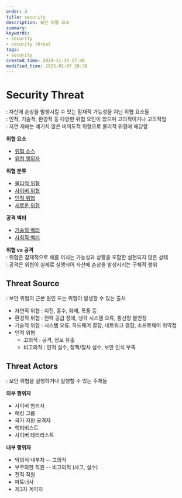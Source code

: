 ```yaml
---
order: 3
title: security
description: 보안 위협 요소
summary:
keywords:
- security
- security threat
tags:
- security
created_time: 2024-11-14 17:48
modified_time: 2025-02-07 20:38
---
```


# Security Threat
: 자산에 손상을 발생시킬 수 있는 잠재적 가능성을 지닌 위협 요소들  
: 인적, 기술적, 환경적 등 다양한 위협 요인이 있으며 고의적이거나 고의적임  
: 자연 재해는 예기치 않은 비의도적 위협으로 물리적 위협에 해당함  


**위협 요소**
- [위협 소스](#threat-source)
- [위협 행위자](#threat-actors)

**위협 분류**
- [물리적 위협](./physical-threat.md)
- [사이버 위협](./cyber-threat.md)
- [인적 위협](./human-threat.md)
- [새로운 위협](./emerging-threat.md)

**공격 벡터**
- [기술적 벡터](./attack-vector.md#technical-vectors)
- [사회적 벡터](./attack-vector.md#social-vectors)


**위협 vs 공격**  
: 위협은 잠재적으로 해를 끼치는 가능성과 상황을 포함한 실현되지 않은 상태  
: 공격은 위협이 실제로 실행되어 자산에 손상을 발생시키는 구체적 행위  



## Threat Source
: 보안 위협의 근본 원인 또는 위협이 발생할 수 있는 출처

- 자연적 위협 : 지진, 홍수, 화재, 폭풍 등
- 환경적 위협 : 전력 공급 장애, 냉각 시스템 오류, 통신망 불안정
- 기술적 위협 : 시스템 오류, 하드웨어 결함, 네트워크 결함, 소프트웨어 취약점
- 인적 위협
  - 고의적 : 공격, 정보 유출
  - 비고의적 : 인적 실수, 정책/절차 실수, 보안 인식 부족



## Threat Actors
: 보안 위협을 실행하거나 실행할 수 있는 주체들  

**외부 행위자**
- 사이버 범죄자
- 해킹 그룹
- 국가 지원 공격자
- 핵티비스트
- 사이버 테러리스트

**내부 행위자**
- 악의적 내부자 -- 고의적
- 부주의한 직원 -- 비고의적 (사고, 실수)
- 전직 직원
- 파트너사
- 제3자 계약자